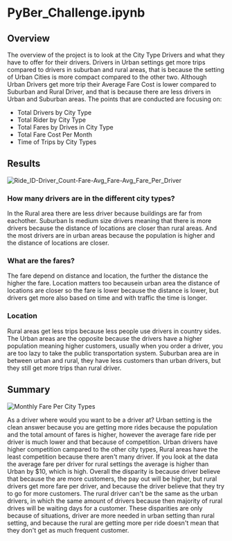 # PyBer_Challenge.ipynb

## Overview ##

 The overview of the project is to look at the City Type Drivers and what they have to offer for their drivers. Drivers in Urban settings get more trips compared to drivers in suburban and rural areas, that is because the setting of Urban Cities is more compact compared to the other two. Although Urban Drivers get more trip their Average Fare Cost is lower compared to Suburban and Rural Driver, and that is because there are less drivers in Urban and Suburban areas. The points that are conducted are focusing on:
 
  * Total Drivers by City Type
  * Total Rider by City Type
  * Total Fares by Drives in City Type
  * Total Fare Cost Per Month
  * Time of Trips by City Types


## Results ##


![Ride_ID-Driver_Count-Fare-Avg_Fare-Avg_Fare_Per_Driver](https://user-images.githubusercontent.com/100543143/160305827-2d70bece-eabc-44fa-9b2d-dea9260eb1e7.png)


### How many drivers are in the different city types? ###

In the Rural area there are less driver because buildings are far from eachother. Suburban Is medium size drivers meaning that there is more drivers because the distance of locations are closer than rural areas. And the most drivers are in urban areas because the population is higher and the distance of locations are closer.

### What are the fares? ###

The fare depend on distance and location, the further the distance the higher the fare. Location matters too becausein urban area the distance of locations are closer so the fare is lower because the distance is lower, but drivers get more also based on time and with traffic the time is longer. 

### Location ###

Rural areas get less trips because less people use drivers in country sides. The Urban areas are the opposite because the drivers have a higher population meaning higher customers, usually when you order a driver, you are too lazy to take the public transportation system. Suburban area are in between urban and rural, they have less customers than urban drivers, but they still get more trips than rural driver.


## Summary ##

![Monthly Fare Per City Types](https://user-images.githubusercontent.com/100543143/160305994-4a308d1f-5702-425b-8874-d9d004caef91.png)

As a driver where would you want to be a driver at? Urban setting is the clean answer because you are getting more rides because the population and the total amount of fares is higher, however the average fare ride per driver is much lower and that because of competition. Urban drivers have higher competition campared to the other city types, Rural areas have the least competition because there aren't many driver. If you look at the data the average fare per driver for rural settings the average is higher than Urban by $10, which is high. Overall the disparity is because driver believe that because the are more customers, the pay out will be higher, but rural drivers get more fare per driver, and because the driver believe that they try to go for more customers. The rural driver can't be the same as the urban drivers, in which the same amount of drivers because then majority of rural drives will be waiting days for a customer. These disparities are only because of situations, driver are more needed in urban setting than rural setting, and because the rural are getting more per ride doesn't mean that they don't get as much frequent customer.
